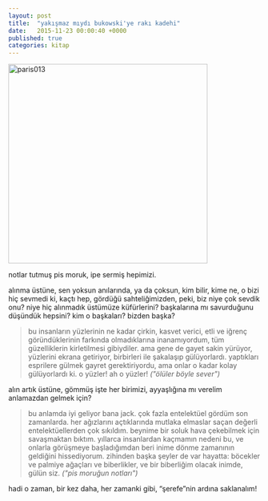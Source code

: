 ```yaml
---
layout: post
title:  "yakışmaz mıydı bukowski'ye rakı kadehi"
date:   2015-11-23 00:00:40 +0000
published: true
categories: kitap
---
```


<p><a title="kitap_bukowski_001" href="https://lanartri.deviantart.com/art/Kitap-Bukowski-001-573976829" target="_blank" rel="noopener"><img class="" src="https://orig12.deviantart.net/ed59/f/2015/327/4/f/kitap_bukowski_001_by_lanartri-d9hqbct.jpg" alt="paris013" width="398" /><br /></a></p>

notlar tutmuş pis moruk, ipe sermiş hepimizi.

alınma üstüne, sen yoksun anılarında, ya da çoksun, kim bilir, kime ne, o bizi hiç sevmedi ki, kaçtı hep, gördüğü sahteliğimizden, peki, biz niye çok sevdik onu? niye hiç alınmadık üstümüze küfürlerini? başkalarına mı savurduğunu düşündük hepsini? kim o başkaları? bizden başka?

> bu insanların yüzlerinin ne kadar çirkin, kasvet verici, etli ve iğrenç göründüklerinin farkında olmadıklarına inanamıyordum, tüm güzelliklerin kirletilmesi gibiydiler. ama gene de gayet sakin yürüyor, yüzlerini ekrana getiriyor, birbirleri ile şakalaşıp gülüyorlardı. yaptıkları esprilere gülmek gayret gerektiriyordu, ama onlar o kadar kolay gülüyorlardı ki. o yüzler! ah o yüzler!
_("ölüler böyle sever")_

alın artık üstüne, gömmüş işte her birimizi, ayyaşlığına mı verelim anlamazdan gelmek için?

> bu anlamda iyi geliyor bana jack. çok fazla entelektüel gördüm son zamanlarda. her ağızlarını açtıklarında mutlaka elmaslar saçan değerli entelektüellerden çok sıkıldım. beynime bir soluk hava çekebilmek için savaşmaktan bıktım. yıllarca insanlardan kaçmamın nedeni bu, ve onlarla görüşmeye başladığımdan beri inime dönme zamanının geldiğini hissediyorum. zihinden başka şeyler de var hayatta: böcekler ve palmiye ağaçları ve biberlikler, ve bir biberliğim olacak inimde, gülün siz.
_("pis moruğun notları")_

hadi o zaman, bir kez daha, her zamanki gibi, “şerefe”nin ardına saklanalım!